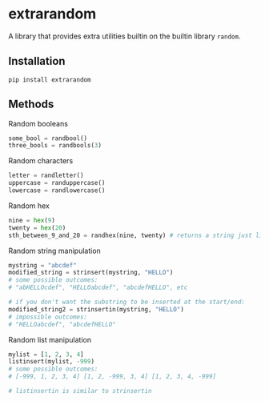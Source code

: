 # extrarandom
A library that provides extra utilities builtin on the builtin library `random`.

## Installation
`pip install extrarandom`

## Methods
Random booleans
```py
some_bool = randbool()
three_bools = randbools(3)
```

Random characters
```py
letter = randletter()
uppercase = randuppercase()
lowercase = randlowercase()
```

Random hex
```py
nine = hex(9)
twenty = hex(20)
sth_between_9_and_20 = randhex(nine, twenty) # returns a string just like hex()
```

Random string manipulation
```py
mystring = "abcdef"
modified_string = strinsert(mystring, "HELLO")
# some possible outcomes:
# "abHELLOcdef", "HELLOabcdef", "abcdefHELLO", etc

# if you don't want the substring to be inserted at the start/end:
modified_string2 = strinsertin(mystring, "HELLO")
# impossible outcomes:
# "HELLOabcdef", "abcdefHELLO"
```

Random list manipulation
```py
mylist = [1, 2, 3, 4]
listinsert(mylist, -999)
# some possible outcomes:
# [-999, 1, 2, 3, 4] [1, 2, -999, 3, 4] [1, 2, 3, 4, -999]

# listinsertin is similar to strinsertin
```